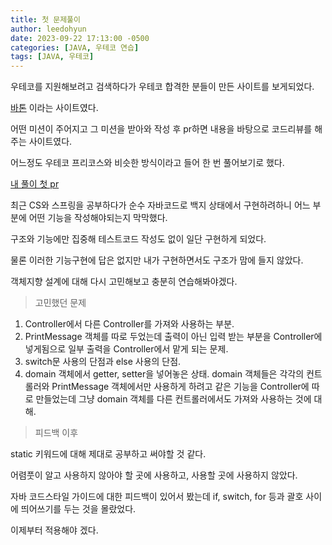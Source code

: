 ```yaml
---
title: 첫 문제풀이
author: leedohyun
date: 2023-09-22 17:13:00 -0500
categories: [JAVA, 우테코 연습]
tags: [JAVA, 우테코]
---
```


우테코를 지원해보려고 검색하다가 우테코 합격한 분들이 만든 사이트를 보게되었다.

[바톤](https://baton-review.com/) 이라는 사이트였다.

어떤 미션이 주어지고 그 미션을 받아와 작성 후 pr하면 내용을 바탕으로 코드리뷰를 해주는 사이트였다.

어느정도 우테코 프리코스와 비슷한 방식이라고 들어 한 번 풀어보기로 했다.

[내 풀이 첫 pr](https://github.com/baton-mission/java-boss-monster/pull/6)

최근 CS와 스프링을 공부하다가 순수 자바코드로 백지 상태에서 구현하려하니 어느 부분에 어떤 기능을 작성해야되는지 막막했다.

구조와 기능에만 집중해 테스트코드 작성도 없이 일단 구현하게 되었다.

물론 이러한 기능구현에 답은 없지만 내가 구현하면서도 구조가 맘에 들지 않았다.

객체지향 설계에 대해 다시 고민해보고 충분히 연습해봐야겠다.

> 고민했던 문제

1.  Controller에서 다른 Controller를 가져와 사용하는 부분.
2.  PrintMessage 객체를 따로 두었는데 출력이 아닌 입력 받는 부분을 Controller에 넣게됨으로 일부 출력을 Controller에서 맡게 되는 문제.
3.  switch문 사용의 단점과 else 사용의 단점.
4.  domain 객체에서 getter, setter을 넣어놓은 상태. domain 객체들은 각각의 컨트롤러와 PrintMessage 객체에서만 사용하게 하려고 같은 기능을 Controller에 따로 만들었는데 그냥 domain 객체를 다른 컨트롤러에서도 가져와 사용하는 것에 대해.

> 피드백 이후

static 키워드에 대해 제대로 공부하고 써야할 것 같다.

어렴풋이 알고 사용하지 않아야 할 곳에 사용하고, 사용할 곳에 사용하지 않았다.

자바 코드스타일 가이드에 대한 피드백이 있어서 봤는데 if, switch, for 등과 괄호 사이에 띄어쓰기를 두는 것을 몰랐었다.

이제부터 적용해야 겠다.

